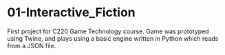 # 01-Interactive_Fiction
First project for C220 Game Technology course. Game was prototyped using Twine, and plays using a basic engine written in Python which reads from a JSON file.
